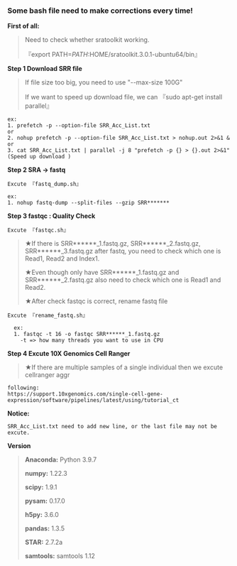 ### Some bash file need to make corrections every time!


**First of all:**

>    Need to check whether sratoolkit working.
> 
>    『export PATH=$PATH:$HOME/sratoolkit.3.0.1-ubuntu64/bin』

**Step 1 Download SRR file** 
>    If file size too big, you need to use "--max-size 100G"
>
>    If we want to speed up download file, we can 『sudo apt-get install parallel』
> 

    ex:
    1. prefetch -p --option-file SRR_Acc_List.txt
    or
    2. nohup prefetch -p --option-file SRR_Acc_List.txt > nohup.out 2>&1 &
    or
    3. cat SRR_Acc_List.txt | parallel -j 8 "prefetch -p {} > {}.out 2>&1"
    (Speed up download )


**Step 2 SRA -> fastq**

  `Excute 『fastq_dump.sh』`
  
    ex:
    1. nohup fastq-dump --split-files --gzip SRR*******

**Step 3 fastqc : Quality Check**

  `Excute 『fastqc.sh』`

>  ★If there is SRR******_1.fastq.gz, SRR******_2.fastq.gz, SRR******_3.fastq.gz after fastq, you need to check which one is Read1, Read2 and Index1.
>
>  ★Even though only have SRR******_1.fastq.gz and SRR******_2.fastq.gz also need to check which one is Read1 and Read2.
> 
>  ★After check fastqc is correct, rename fastq file
>  
  `Excute 『rename_fastq.sh』`
  
      ex:
      1. fastqc -t 16 -o fastqc SRR******_1.fastq.gz
        -t => how many threads you want to use in CPU


**Step 4 Excute 10X Genomics Cell Ranger**

>  ★If there are multiple samples of a single individual then we excute cellranger aggr

    following:
    https://support.10xgenomics.com/single-cell-gene-expression/software/pipelines/latest/using/tutorial_ct


**Notice:**

    SRR_Acc_List.txt need to add new line, or the last file may not be excute.


**Version**
>
>**Anaconda:** Python 3.9.7
>
>**numpy:** 1.22.3
>
>**scipy:** 1.9.1
>
>**pysam:** 0.17.0
>
>**h5py:** 3.6.0
>
>**pandas:** 1.3.5
>
>**STAR:** 2.7.2a
>
>**samtools:** samtools 1.12
